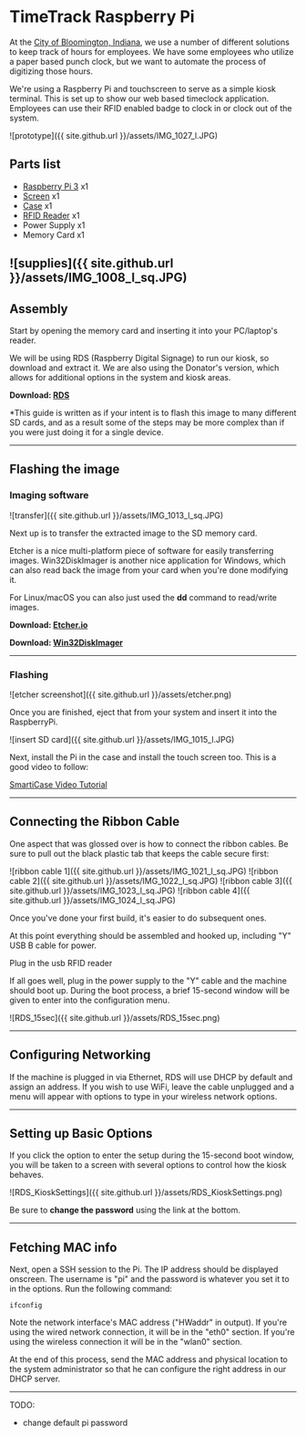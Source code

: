# TimeTrack Raspberry Pi

At the [City of Bloomington, Indiana](https://bloomington.in.gov), we use a number of different solutions to keep track of hours for employees. We have some employees who utilize a paper based punch clock, but we want to automate the process of digitizing those hours.

We're using a Raspberry Pi and touchscreen to serve as a simple kiosk terminal. This is set up to show our web based timeclock application. Employees can use their RFID enabled badge to clock in or clock out of the system.

![prototype]({{ site.github.url }}/assets/IMG_1027_l.JPG)

## Parts list

* [Raspberry Pi 3] x1
* [Screen] x1
* [Case] x1
* [RFID Reader] x1
* Power Supply x1
* Memory Card x1

![supplies]({{ site.github.url }}/assets/IMG_1008_l_sq.JPG)
---
## Assembly

Start by opening the memory card and inserting it into your PC/laptop's reader.

We will be using RDS (Raspberry Digital Signage) to run our kiosk, so download and extract it. We are also using the Donator's version, which allows for additional options in the system and kiosk areas.

**Download: [RDS]**

*This guide is written as if your intent is to flash this image to many different SD cards, and as a result some of the steps may be more complex than if you were just doing it for a single device.

---
## Flashing the image
### Imaging software

![transfer]({{ site.github.url }}/assets/IMG_1013_l_sq.JPG)

Next up is to transfer the extracted image to the SD memory card.

Etcher is a nice multi-platform piece of software for easily transferring images. Win32DiskImager is another nice application for Windows, which can also read back the image from your card when you're done modifying it.

For Linux/macOS you can also just used the **dd** command to read/write images.

**Download: [Etcher.io]**

**Download: [Win32DiskImager]**

---

### Flashing
![etcher screenshot]({{ site.github.url }}/assets/etcher.png)

Once you are finished, eject that from your system and insert it into the RaspberryPi.

![insert SD card]({{ site.github.url }}/assets/IMG_1015_l.JPG)

Next, install the Pi in the case and install the touch screen too. This is a good video to follow:

[SmartiCase Video Tutorial]

---

## Connecting the Ribbon Cable

One aspect that was glossed over is how to connect the ribbon cables. Be sure to pull out the black plastic tab that keeps the cable secure first:

![ribbon cable 1]({{ site.github.url }}/assets/IMG_1021_l_sq.JPG)
![ribbon cable 2]({{ site.github.url }}/assets/IMG_1022_l_sq.JPG)
![ribbon cable 3]({{ site.github.url }}/assets/IMG_1023_l_sq.JPG)
![ribbon cable 4]({{ site.github.url }}/assets/IMG_1024_l_sq.JPG)

Once you've done your first build, it's easier to do subsequent ones.

At this point everything should be assembled and hooked up, including "Y" USB B cable for power.

Plug in the usb RFID reader

If all goes well, plug in the power supply to the "Y" cable and the machine should boot up. During the boot process, a brief 15-second window will be given to enter into the configuration menu.

![RDS_15sec]({{ site.github.url }}/assets/RDS_15sec.png)

---

## Configuring Networking

If the machine is plugged in via Ethernet, RDS will use DHCP by default and assign an address. If you wish to use WiFi, leave the cable unplugged and a menu will appear with options to type in your wireless network options.

---

## Setting up Basic Options

If you click the option to enter the setup during the 15-second boot window, you will be taken to a screen with several options to control how the kiosk behaves.

![RDS_KioskSettings]({{ site.github.url }}/assets/RDS_KioskSettings.png)

Be sure to **change the password** using the link at the bottom.

---

## Fetching MAC info

Next, open a SSH session to the Pi. The IP address should be displayed onscreen. The username is "pi" and the password is whatever you set it to in the options. Run the following command:

    ifconfig

Note the network interface's MAC address ("HWaddr" in output). If you're using the wired network connection, it will be in the "eth0" section. If you're using the wireless connection it will be in the "wlan0" section.

At the end of this process, send the MAC address and physical location to the system administrator so that he can configure the right address in our DHCP server.

---

TODO:

* change default pi password

[RDS]:http://www.binaryemotions.com/digital-signage/raspberry-digital-signage/
[Raspberry Pi 3]: https://www.raspberrypi.org/products/raspberry-pi-3-model-b/
[Screen]: https://www.raspberrypi.org/products/raspberry-pi-touch-display/
[Case]: http://smarticase.com/collections/all/products/smartipi-touch
[RFID Reader]: https://www.rfideas.com/files/downloads/data-sheets/pcProx-Surface_Mount.pdf
[Etcher.io]: https://www.etcher.io/
[SmartiCase Video Tutorial]: http://smarticase.com/touchsetup
[Win32DiskImager]: https://sourceforge.net/projects/win32diskimager/